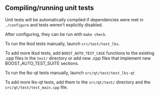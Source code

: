 Compiling/running unit tests
------------------------------------

Unit tests will be automatically compiled if dependencies were met in `./configure`
and tests weren't explicitly disabled.

After configuring, they can be run with `make check`.

To run the lksd tests manually, launch `src/test/test_lks`.

To add more lksd tests, add `BOOST_AUTO_TEST_CASE` functions to the existing
.cpp files in the `test/` directory or add new .cpp files that
implement new BOOST_AUTO_TEST_SUITE sections.

To run the lks-qt tests manually, launch `src/qt/test/test_lks-qt`

To add more lks-qt tests, add them to the `src/qt/test/` directory and
the `src/qt/test/test_main.cpp` file.
